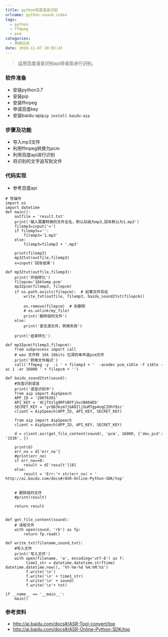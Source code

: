 ```yaml
---
title: python百度语音识别
urlname: python-sound-index
tags:
  - python
  - ffmpeg
  - pcm
categories:
  - 网络日志
date: 2018-11-07 20:03:43
---
```

<!-- Hexo daybreak git vb.net 健康 博客设置 网络日志 软件列表 魔法书签 -->
<!--![图]() -->
<!--[]() -->

> 运用百度语音识别api将语音进行识别。

<!-- more -->

### 软件准备

- 安装python3.7
- 安装pip
- 安装ffmpeg
- 申请百度key
- 安装baidu-api`pip install baidu-aip`

### 步骤及功能
- 导入mp3文件
- 利用ffmpeg转换为pcm
- 利用百度api进行识别
- 将识别的文字追写到文件

### 代码实现
- 参考百度api
```
# 写操作
import os
import datetime
def main():
    outfile = 'result.txt'
    print('输入需要转换的文件全名，默认后缀为mp3,回车默认为1.mp3')
    filemp3=input('=')
    if filemp3=='':
        filemp3='1.mp3'
    else:
        filemp3=filemp3 + '.mp3'

    print(filemp3)
    mp32txt(outfile,filemp3)
    x=input('回车结束')

def mp32txt(outfile,filemp3):
    print('开始转化')
    filepcm='16ktemp.pcm'
    mp32pcm(filemp3, filepcm)
    if os.path.exists(filepcm):  # 如果文件存在
        write_txt(outfile, filemp3, baidu_sound2txt(filepcm))

        os.remove(filepcm)  # 则删除
        # os.unlink(my_file)
        print('删除临时文件')
    else:
        print('查无源文件，转换失败')

    print('结束转化')

def mp32pcm(filemp3,filepcm):
    from subprocess import call
    # wav 文件转 16k 16bits 位深的单声道pcm文件
    print('转换文件格式')
    call('ffmpeg -y  -i ' + filemp3 + '  -acodec pcm_s16le -f s16le -ac 1 -ar 16000 ' + filepcm + '')

def baidu_sound2txt(sound):
    #百度识别语音
    print('语音识别中')
    from aip import AipSpeech
    APP_ID = '28076301'
    API_KEY = '4CjTVzlg9RPsBFFjkvzN46AEb'
    SECRET_KEY = 'yrQ63kzm7jbA8IljOuMTgp4oqCIOhY9zc'
    client = AipSpeech(APP_ID, API_KEY, SECRET_KEY)

    from aip import AipSpeech
    client = AipSpeech(APP_ID, API_KEY, SECRET_KEY)

    d = client.asr(get_file_content(sound), 'pcm', 16000, {'dev_pid': '1536', })

    print(d)
    err_no = d['err_no']
    #print(err_no)
    if err_no==0:
        result = d['result'][0]
    else:
        result = 'Err:'+ str(err_no) + '   http://ai.baidu.com/docs#/ASR-Online-Python-SDK/top'


    # 删除临时文件
    #print(result)

    return result


def get_file_content(sound):
    # 读取文件
    with open(sound, 'rb') as fp:
        return fp.read()

def write_txt(filename,sound,txt):
    #写入文件
    print('写入文件')
    with open(filename, 'a', encoding='utf-8') as f:
         time1_str = datetime.datetime.strftime( datetime.datetime.now(), '%Y-%m-%d %H:%M:%S')
         f.write('\n')
         f.write('\n' + time1_str)
         f.write('\n' + sound)
         f.write('\n'+ txt)

if __name__ == '__main__':
    main()
```




### 参考资料
- http://ai.baidu.com/docs#/ASR-Tool-convert/top
- http://ai.baidu.com/docs#/ASR-Online-Python-SDK/top
